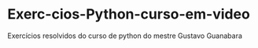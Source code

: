 # Exerc-cios-Python-curso-em-video
Exercícios resolvidos do curso de python do mestre Gustavo Guanabara
